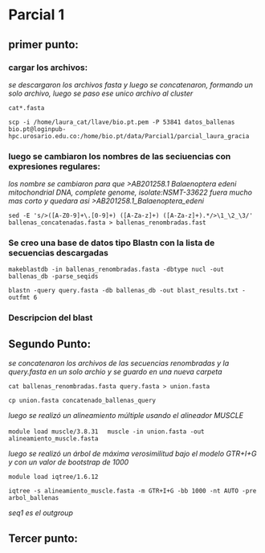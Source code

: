 # Parcial 1
## primer punto:
### cargar los archivos:
_se descargaron los archivos fasta y luego se concatenaron, formando un solo archivo, luego se paso ese unico archivo al cluster_

```cat*.fasta```

```scp -i /home/laura_cat/llave/bio.pt.pem -P 53841 datos_ballenas  bio.pt@loginpub-hpc.urosario.edu.co:/home/bio.pt/data/Parcial1/parcial_laura_gracia```

### luego se cambiaron los nombres de las seciuencias con expresiones regulares:

_los nombre se cambiaron para que >AB201258.1 Balaenoptera edeni mitochondrial DNA, complete genome, isolate:NSMT-33622 fuera mucho mas corto y quedara asi >AB201258.1_Balaenoptera_edeni_

 ```sed -E 's/>([A-Z0-9]+\.[0-9]+) ([A-Za-z]+) ([A-Za-z]+).*/>\1_\2_\3/' ballenas_concatenadas.fasta > ballenas_renombradas.fast```
  ### Se creo una base de datos tipo Blastn con la lista de secuencias descargadas

  ```makeblastdb -in ballenas_renombradas.fasta -dbtype nucl -out ballenas_db -parse_seqids  ```

  ```blastn -query query.fasta -db ballenas_db -out blast_results.txt -outfmt 6```
  ### Descripcion del blast

  ## Segundo Punto:
  _se concatenaron los archivos de las secuencias renombradas y la query.fasta en un solo archio y se guardo en una nueva carpeta_

  ```cat ballenas_renombradas.fasta query.fasta > union.fasta```

  ```cp union.fasta concatenado_ballenas_query```

  _luego se realizó un alineamiento múltiple usando el alineador MUSCLE_

  ```module load muscle/3.8.31  ```
    ```muscle -in union.fasta -out alineamiento_muscle.fasta```


_luego se realizó un árbol de máxima verosimilitud bajo el modelo GTR+I+G y con un valor de bootstrap de 1000_

```module load iqtree/1.6.12```

```iqtree -s alineamiento_muscle.fasta -m GTR+I+G -bb 1000 -nt AUTO -pre arbol_ballenas```

_seq1 es el outgroup_

## Tercer punto:
